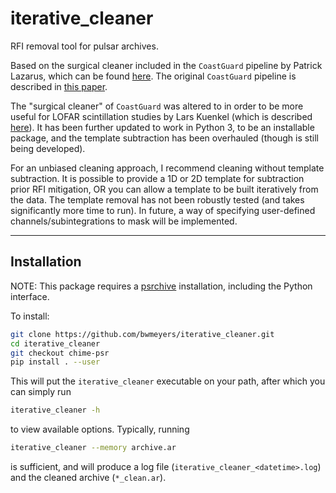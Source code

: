# iterative_cleaner
RFI removal tool for pulsar archives.

Based on the surgical cleaner included in the `CoastGuard` pipeline by 
Patrick Lazarus, which can be found [here](https://github.com/plazar/coast_guard).
The original `CoastGuard` pipeline is described in 
[this paper](http://adsabs.harvard.edu/abs/2016MNRAS.458..868L).

The "surgical cleaner" of `CoastGuard` was altered to in order to be more useful 
for LOFAR scintillation studies by Lars Kuenkel (which is described 
[here](https://www2.physik.uni-bielefeld.de/fileadmin/user_upload/radio_astronomy/Publications/Masterarbeit_LarsKuenkel.pdf)). 
It has been further updated to work in Python 3, to be an installable package, 
and the template subtraction has been overhauled (though is still being developed).

For an unbiased cleaning approach, I recommend cleaning without template 
subtraction. It is possible to provide a 1D or 2D template for subtraction prior 
RFI mitigation, OR you can allow a template to be built iteratively from the data.
The template removal has not been robustly tested (and takes significantly more 
time to run). In future, a way of specifying user-defined channels/subintegrations 
to mask will be implemented.



---
## Installation
NOTE: This package requires a [psrchive](http://psrchive.sourceforge.net/) 
installation, including the Python interface.

To install:
```bash
git clone https://github.com/bwmeyers/iterative_cleaner.git
cd iterative_cleaner
git checkout chime-psr
pip install . --user
```

This will put the `iterative_cleaner` executable on your path, after which 
you can simply run 
```bash
iterative_cleaner -h
```
to view available options. Typically, running
```bash
iterative_cleaner --memory archive.ar
```
is sufficient, and will produce a log file (`iterative_cleaner_<datetime>.log`) 
and the cleaned archive (`*_clean.ar`).
